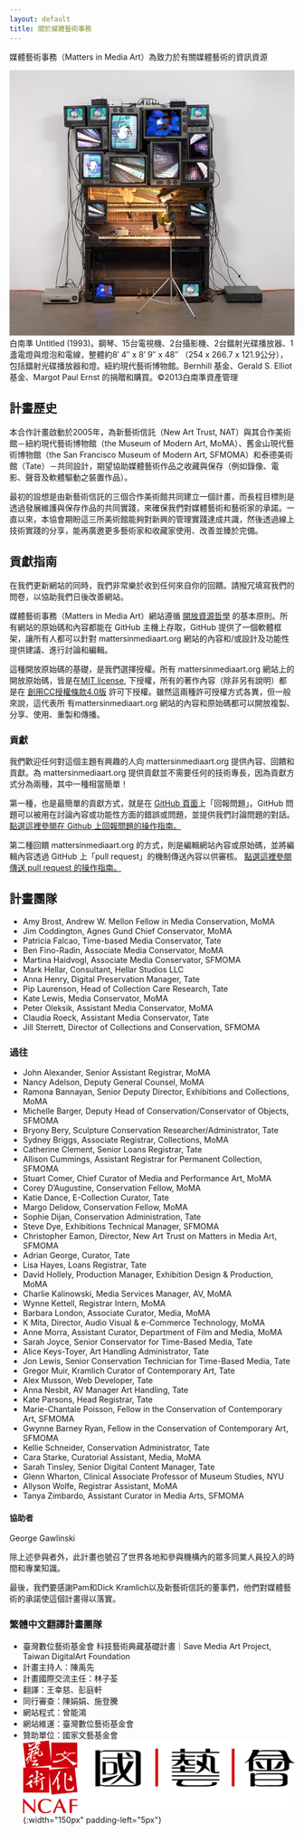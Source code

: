 ```yaml
---
layout: default
title: 關於媒體藝術事務
---
```



<section id="about" class="section scrollspy" markdown="1">

<span class="flow-text">
媒體藝術事務（Matters in Media Art）為致力於有關媒體藝術的資訊資源
</span>

![](img/paik.jpg)
<span class="img-caption" markdown="1">
白南準 Untitled (1993)。鋼琴、15台電視機、2台攝影機、2台鐳射光碟播放器、1盞電燈與燈泡和電線，整體約8′ 4″ x 8′ 9″ x 48″ （254 x 266.7 x 121.9公分），包括鐳射光碟播放器和燈。紐約現代藝術博物館。Bernhill 基金、Gerald S. Elliot 基金、Margot Paul Ernst 的捐贈和購買。©2013白南準資產管理
</span>

</section>



<section id="project-history" class="section scrollspy" markdown="1">

## 計畫歷史

本合作計畫啟動於2005年，為新藝術信託（New Art Trust, NAT）與其合作美術館－紐約現代藝術博物館（the Museum of Modern Art, MoMA）、舊金山現代藝術博物館（the San Francisco Museum of Modern Art, SFMOMA）和泰德美術館（Tate）－共同設計，期望協助媒體藝術作品之收藏與保存（例如錄像、電影、聲音及軟體驅動之裝置作品）。

最初的設想是由新藝術信託的三個合作美術館共同建立一個計畫，而長程目標則是透過發展維護與保存作品的共同實踐，來確保我們對媒體藝術和藝術家的承諾。一直以來，本協會期盼這三所美術館能夠對新興的管理實踐達成共識，然後透過線上技術實踐的分享，能再廣邀更多藝術家和收藏家使用、改善並臻於完備。

</section>

<section id="contribution-guidelines" class="section scrollspy" markdown="1">

## 貢獻指南

在我們更新網站的同時，我們非常樂於收到任何來自你的回饋。請撥冗填寫我們的問卷，以協助我們日後改善網站。

媒體藝術事務（Matters in Media Art）網站遵循 [開放資源哲學](https://opensource.org/osd) 的基本原則。所有網站的原始碼和內容都能在 GitHub 主機上存取，GitHub 提供了一個軟體框架，讓所有人都可以針對 mattersinmediaart.org 網站的內容和/或設計及功能性提供建議、進行討論和編輯。

這種開放原始碼的基礎，是我們選擇授權。所有 mattersinmediaart.org 網站上的開放原始碼，皆是在[MIT license](https://en.wikipedia.org/wiki/MIT_License), 下授權，所有的著作內容（除非另有說明）都是在 [創用CC授權條款4.0版](http://creativecommons.org/licenses/by/4.0/) 許可下授權。雖然這兩種許可授權方式各異，但一般來說，這代表所 有mattersinmediaart.org 網站的內容和原始碼都可以開放複製、分享、使用、重製和傳播。

### 貢獻

我們歡迎任何對這個主題有興趣的人向 mattersinmediaart.org 提供內容、回饋和貢獻。為 mattersinmediaart.org 提供貢獻並不需要任何的技術專長，因為貢獻方式分為兩種，其中一種相當簡單！

第一種，也是最簡單的貢獻方式，就是在 [GitHub 頁面](https://github.com/matters-in-media-art/mattersinmediart.org/issues)上「回報問題」。GitHub 問題可以被用在討論內容或功能性方面的錯誤或問題，並提供我們討論問題的對話。 [點選這裡參閱在 Github 上回報問題的操作指南。](https://help.github.com/articles/creating-an-issue/)

第二種回饋 mattersinmediaart.org 的方式，則是編輯網站內容或原始碼，並將編輯內容透過 GitHub 上「pull request」的機制傳送內容以供審核。 [點選這裡參閱傳送 pull request 的操作指南。](https://help.github.com/articles/using-pull-requests/)

<!--

make a note about how we are accepting pull requests, but not new repo admins at the moment

also some text about how we are a small team of volunteers and time is limited

link to the contributors page and explain the distinction between project team and contributors

-->

</section>

<section id="the-team" class="section scrollspy" markdown="1">


## 計畫團隊
* Amy Brost, Andrew W. Mellon Fellow in Media Conservation, MoMA
* Jim Coddington, Agnes Gund Chief Conservator, MoMA
* Patricia Falcao, Time-based Media Conservator, Tate
* Ben Fino-Radin, Associate Media Conservator, MoMA
* Martina Haidvogl, Associate Media Conservator, SFMOMA
* Mark Hellar, Consultant, Hellar Studios LLC
* Anna Henry, Digital Preservation Manager, Tate
* Pip Laurenson, Head of Collection Care Research, Tate
* Kate Lewis, Media Conservator, MoMA
* Peter Oleksik, Assistant Media Conservator, MoMA
* Claudia Roeck, Assistant Media Conservator, Tate
* Jill Sterrett, Director of Collections and Conservation, SFMOMA

### 過往

* John Alexander, Senior Assistant Registrar, MoMA
* Nancy Adelson, Deputy General Counsel, MoMA
* Ramona Bannayan, Senior Deputy Director, Exhibitions and Collections, MoMA
* Michelle Barger, Deputy Head of Conservation/Conservator of Objects, SFMOMA
* Bryony Bery, Sculpture Conservation Researcher/Administrator, Tate
* Sydney Briggs, Associate Registrar, Collections, MoMA
* Catherine Clement, Senior Loans Registrar, Tate
* Allison Cummings, Assistant Registrar for Permanent Collection, SFMOMA
* Stuart Comer, Chief Curator of Media and Performance Art, MoMA
* Corey D’Augustine, Conservation Fellow, MoMA
* Katie Dance, E-Collection Curator, Tate
* Margo Delidow, Conservation Fellow, MoMA
* Sophie Dijan, Conservation Administration, Tate
* Steve Dye, Exhibitions Technical Manager, SFMOMA
* Christopher Eamon, Director, New Art Trust on Matters in Media Art, SFMOMA
* Adrian George, Curator, Tate
* Lisa Hayes, Loans Registrar, Tate
* David Hollely, Production Manager, Exhibition Design & Production, MoMA
* Charlie Kalinowski, Media Services Manager, AV, MoMA
* Wynne Kettell, Registrar Intern, MoMA
* Barbara London, Associate Curator, Media, MoMA
* K Mita, Director, Audio Visual & e-Commerce Technology, MoMA
* Anne Morra, Assistant Curator, Department of Film and Media, MoMA
* Sarah Joyce, Senior Conservator for Time-Based Media, Tate
* Alice Keys-Toyer, Art Handling Administrator, Tate
* Jon Lewis, Senior Conservation Technician for Time-Based Media, Tate
* Gregor Muir, Kramlich Curator of Contemporary Art, Tate
* Alex Musson, Web Developer, Tate
* Anna Nesbit, AV Manager Art Handling, Tate
* Kate Parsons, Head Registrar, Tate
* Marie-Chantale Poisson, Fellow in the Conservation of Contemporary Art, SFMOMA
* Gwynne Barney Ryan, Fellow in the Conservation of Contemporary Art, SFMOMA
* Kellie Schneider, Conservation Administrator, Tate
* Cara Starke, Curatorial Assistant, Media, MoMA
* Sarah Tinsley, Senior Digital Content Manager, Tate
* Glenn Wharton, Clinical Associate Professor of Museum Studies, NYU
* Allyson Wolfe, Registrar Assistant, MoMA
* Tanya Zimbardo, Assistant Curator in Media Arts, SFMOMA


#### 協助者
George Gawlinski

除上述參與者外，此計畫也號召了世界各地和參與機構內的眾多同業人員投入的時間和專業知識。

最後，我們要感謝Pam和Dick Kramlich以及新藝術信託的董事們，他們對媒體藝術的承諾使這個計畫得以落實。

### 繁體中文翻譯計畫團隊
* 臺灣數位藝術基金會 科技藝術典藏基礎計畫｜Save Media Art Project, Taiwan DigitalArt Foundation
* 計畫主持人：陳禹先
* 計畫國際交流主任：林子荃
* 翻譯：王幸慈、彭庭軒
* 同行審查：陳娟娟、施登騰
* 網站程式：曾能鴻
* 網站維運：臺灣數位藝術基金會
* 贊助單位：國家文藝基金會 
![](img/ncafroc.jpg){:width="150px" padding-left="5px"}

</section>
